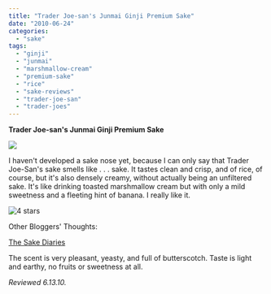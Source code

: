 ```yaml
---
title: "Trader Joe-san's Junmai Ginji Premium Sake"
date: "2010-06-24"
categories:
  - "sake"
tags:
  - "ginji"
  - "junmai"
  - "marshmallow-cream"
  - "premium-sake"
  - "rice"
  - "sake-reviews"
  - "trader-joe-san"
  - "trader-joes"
---
```


**Trader Joe-san's Junmai Ginji Premium Sake**

![](http://www.rebeccagomezfarrell.com/gourmez/photos/traderjoesan.jpg)

I haven't developed a sake nose yet, because I can only say that Trader Joe-San's sake smells like . . . sake. It tastes clean and crisp, and of rice, of course, but it's also densely creamy, without actually being an unfiltered sake. It's like drinking toasted marshmallow cream but with only a mild sweetness and a fleeting hint of banana. I really like it.




<div class="caption">

![4 stars](http://s3.amazonaws.com/thegourmez-wpmedia/2009/02/rating_truffle1.gif "rating_truffle1")</div>
  Other Bloggers' Thoughts:

[The Sake Diaries](http://thesakediaries.blogspot.com/2007/10/trader-joe-sans-sake.html)

The scent is very pleasant, yeasty, and full of butterscotch. Taste is light and earthy, no fruits or sweetness at all.

_Reviewed 6.13.10._
